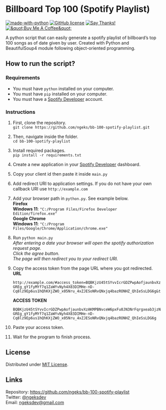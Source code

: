 <h1 class="code-line" data-line-start=0 data-line-end=1 ><a id="Billboard_Top_100_Spotify_Playlist_0"></a>Billboard Top 100 (Spotify Playlist)</h1>
<p class="has-line-data" data-line-start="1" data-line-end="3"><a href="https://www.python.org/"><img src="https://img.shields.io/badge/Made%20with-Python-1f425f.svg" alt="made-with-python"></a> <a href="https://github.com/ngeks/bb-100-spotify-playlist/blob/main/LICENSE"><img src="https://badgen.net/github/license/Naereen/Strapdown.js" alt="GitHub license"></a> <a href="https://saythanks.io/to/ngeksdev"><img src="https://img.shields.io/badge/Say%20Thanks-!-1EAEDB.svg" alt="Say Thanks!"></a><br>
<a href="https://www.buymeacoffee.com/ngeks"><img src="https://www.buymeacoffee.com/assets/img/custom_images/orange_img.png" alt="&amp;quot;Buy Me A Coffee&amp;quot;"></a></p>
<p class="has-line-data" data-line-start="4" data-line-end="5">A python script that can easily generate a spotify playlist of billboard’s top 100 songs as of date given by user. Created with Python and BeautifulSoup4 module following object-oriented programming.</p>
<h2 class="code-line" data-line-start=6 data-line-end=7 ><a id="How_to_run_the_script_6"></a>How to run the script?</h2>
<h3 class="code-line" data-line-start=7 data-line-end=8 ><a id="Requirements_7"></a>Requirements</h3>
<ul>
<li class="has-line-data" data-line-start="8" data-line-end="9">You must have <code>python</code> installed on your computer.</li>
<li class="has-line-data" data-line-start="9" data-line-end="10">You must have <code>pip</code> installed on your computer.</li>
<li class="has-line-data" data-line-start="10" data-line-end="12">You must have a <a href="https://developer.spotify.com/">Spotify Developer</a> account.</li>
</ul>
<h3 class="code-line" data-line-start=12 data-line-end=13 ><a id="Instructions_12"></a>Instructions</h3>
<ol>
<li class="has-line-data" data-line-start="13" data-line-end="16">
<p class="has-line-data" data-line-start="13" data-line-end="15">First, clone the repository.<br>
<code>git clone https://github.com/ngeks/bb-100-spotify-playlist.git</code></p>
</li>
<li class="has-line-data" data-line-start="16" data-line-end="19">
<p class="has-line-data" data-line-start="16" data-line-end="18">Then, navigate inside the folder.<br>
<code>cd bb-100-spotify-playlist</code></p>
</li>
<li class="has-line-data" data-line-start="19" data-line-end="22">
<p class="has-line-data" data-line-start="19" data-line-end="21">Install required packages.<br>
<code>pip install -r requirements.txt</code></p>
</li>
<li class="has-line-data" data-line-start="22" data-line-end="25">
<p class="has-line-data" data-line-start="22" data-line-end="24">Create a new application in your <a href="https://developer.spotify.com/">Spotify Developer</a> dashboard.<br>
<img src="https://i.imgur.com/ykIQwT0.png" alt=""></p>
</li>
<li class="has-line-data" data-line-start="25" data-line-end="28">
<p class="has-line-data" data-line-start="25" data-line-end="27">Copy your client id then paste it inside <code>main.py</code><br>
<img src="https://i.imgur.com/MScJCzZ.png" alt=""></p>
</li>
<li class="has-line-data" data-line-start="28" data-line-end="31">
<p class="has-line-data" data-line-start="28" data-line-end="30">Add redirect URI to application settings. If you do not have your own callback URI use <code>http://example.com</code><br>
<img src="https://i.imgur.com/G3hW9mP.png" alt=""></p>
</li>
<li class="has-line-data" data-line-start="31" data-line-end="37">
<p class="has-line-data" data-line-start="31" data-line-end="36">Add your browser path in <code>python.py</code>. See example below.<br>
<strong>Firefox</strong><br>
<strong>Windows 11</strong>: <code>&quot;C:/Program Files/Firefox Developer Edition/firefox.exe&quot;</code><br>
<strong>Google Chrome</strong><br>
<strong>Windows 11</strong>: <code>&quot;C:/Program Files/Google/Chrome/Application/chrome.exe&quot;</code></p>
</li>
<li class="has-line-data" data-line-start="37" data-line-end="43">
<p class="has-line-data" data-line-start="37" data-line-end="43">Run <code>python main.py</code><br>
<img src="https://i.imgur.com/1fcV3E1.png" alt=""><br>
<em>After entering a date your browser will open the spotify authorization request page.</em><br>
<img src="https://i.imgur.com/XiyJW6N.png" alt=""><br>
<em>Click the agree button.</em><br>
<em>The page will then redirect you to your redirect URI.</em></p>
</li>
<li class="has-line-data" data-line-start="43" data-line-end="54">
<p class="has-line-data" data-line-start="43" data-line-end="45">Copy the access token from the page URL where you got redirected.<br>
<strong>URL</strong></p>
<pre><code class="has-line-data" data-line-start="46" data-line-end="48">http://example.com/#access_token=BQBKjzU45tSYvvIcrGDZPwpAofjaunbvXzAKMPBNvceW6pxFu0JN3NrFqrgxeab3jzNxJb6xbXLjI4FqfgDG2wEijb0ncmpuXG_-GREg_gY1fyMYf7q1ZaWYvNyh4X83DIMHe-nD-Cq8lz9Ep6us1hQhKXjZWO_x05Nru_4xZJESoNRvQNxjq4bazRONHZ_QhIeSsLDG6g&amp;token_type=Bearer&amp;expires_in=3600
</code></pre>
<p class="has-line-data" data-line-start="49" data-line-end="50"><strong>ACCESS TOKEN</strong></p>
<pre><code class="has-line-data" data-line-start="51" data-line-end="53">BQBKjzU45tSYvvIcrGDZPwpAofjaunbvXzAKMPBNvceW6pxFu0JN3NrFqrgxeab3jzNxJb6xbXLjI4FqfgDG2wEijb0ncmpuXG_-GREg_gY1fyMYf7q1ZaWYvNyh4X83DIMHe-nD-Cq8lz9Ep6us1hQhKXjZWO_x05Nru_4xZJESoNRvQNxjq4bazRONHZ_QhIeSsLDG6g
</code></pre>
</li>
<li class="has-line-data" data-line-start="54" data-line-end="57">
<p class="has-line-data" data-line-start="54" data-line-end="56">Paste your access token.<br>
<img src="https://i.imgur.com/cyKv34h.png" alt=""></p>
</li>
<li class="has-line-data" data-line-start="57" data-line-end="60">
<p class="has-line-data" data-line-start="57" data-line-end="59">Wait for the program to finish process.<br>
<img src="https://i.imgur.com/emNCpVv.gif" alt=""></p>
</li>
</ol>
<h2 class="code-line" data-line-start=60 data-line-end=61 ><a id="License_60"></a>License</h2>
<p class="has-line-data" data-line-start="61" data-line-end="62">Distributed under <a href="https://github.com/ngeks/bb-100-spotify-playlist/blob/main/LICENSE">MIT License</a>.</p>
<h2 class="code-line" data-line-start=63 data-line-end=64 ><a id="Links_63"></a>Links</h2>
<p class="has-line-data" data-line-start="64" data-line-end="67">Repository: <a href="https://github.com/ngeks/bb-100-spotify-playlist">https://github.com/ngeks/bb-100-spotify-playlist</a><br>
Twitter: <a href="https://twitter.com/ngeksdev">@ngeksdev</a><br>
Email: <a href="mailto:ngeksdev@gmail.com">ngeksdev@gmail.com</a></p>
